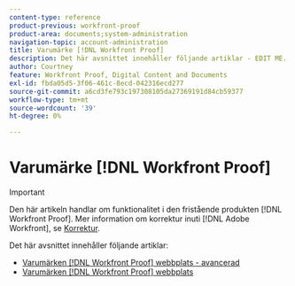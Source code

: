 ```yaml
---
content-type: reference
product-previous: workfront-proof
product-area: documents;system-administration
navigation-topic: account-administration
title: Varumärke [!DNL Workfront Proof]
description: Det här avsnittet innehåller följande artiklar - EDIT ME.
author: Courtney
feature: Workfront Proof, Digital Content and Documents
exl-id: fbda05d5-3f06-461c-8ecd-042316ecd277
source-git-commit: a6cd3fe793c197308105da27369191d84cb59377
workflow-type: tm+mt
source-wordcount: '39'
ht-degree: 0%

---
```


# Varumärke [!DNL Workfront Proof]

>[!IMPORTANT]
>
>Den här artikeln handlar om funktionalitet i den fristående produkten [!DNL Workfront Proof]. Mer information om korrektur inuti [!DNL Adobe Workfront], se [Korrektur](../../../review-and-approve-work/proofing/proofing.md).

Det här avsnittet innehåller följande artiklar:

* [Varumärken [!DNL Workfront Proof] webbplats - avancerad](../../../workfront-proof/wp-acct-admin/branding/brand-wp-site-advanced.md)
* [Varumärken [!DNL Workfront Proof] webbplats](../../../workfront-proof/wp-acct-admin/branding/brand-wp-site.md)
